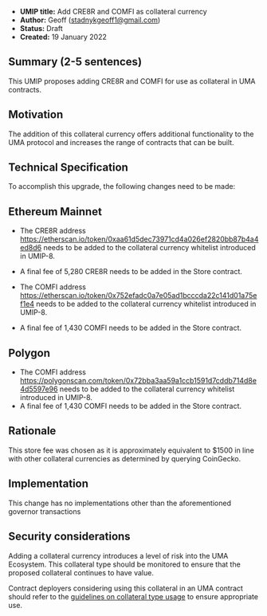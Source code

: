 -   **UMIP title:** Add CRE8R and COMFI as collateral currency
-   **Author:**  Geoff (stadnykgeoff1@gmail.com)
-   **Status:** Draft
-   **Created:**  19 January 2022

## Summary (2-5 sentences)

This UMIP proposes adding CRE8R and COMFI for use as collateral in UMA contracts.

## Motivation

The addition of this collateral currency offers additional functionality to the UMA protocol and increases the range of contracts that can be built.

## Technical Specification

To accomplish this upgrade, the following changes need to be made:

## Ethereum Mainnet

-   The CRE8R address https://etherscan.io/token/0xaa61d5dec73971cd4a026ef2820bb87b4a4ed8d6 needs to be added to the collateral currency whitelist introduced in UMIP-8.
-   A final fee of 5,280 CRE8R needs to be added in the Store contract.
    
-   The COMFI address https://etherscan.io/token/0x752efadc0a7e05ad1bcccda22c141d01a75ef1e4 needs to be added to the collateral currency whitelist introduced in UMIP-8.
-   A final fee of 1,430 COMFI needs to be added in the Store contract.

## Polygon

-  The COMFI address https://polygonscan.com/token/0x72bba3aa59a1ccb1591d7cddb714d8e4d5597e96 needs to be added to the collateral currency whitelist introduced in UMIP-8.
-  A final fee of 1,430 COMFI needs to be added in the Store contract.

## Rationale

This store fee was chosen as it is approximately equivalent to $1500 in line with other collateral currencies as determined by querying CoinGecko.

## Implementation


This change has no implementations other than the aforementioned governor transactions

## Security considerations

Adding a collateral currency introduces a level of risk into the UMA Ecosystem.  This collateral type should be monitored to ensure that the proposed collateral continues to have value.

Contract deployers considering using this collateral in an UMA contract should refer to the [guidelines on collateral type usage](https://docs.umaproject.org/uma-tokenholders/guidence-on-collateral-currency-addition) to ensure appropriate use.


